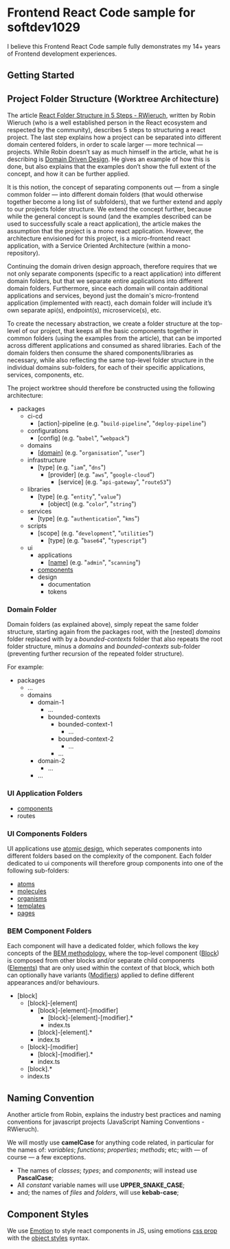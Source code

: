 # Frontend React Code sample for softdev1029

I believe this Frontend React Code sample fully demonstrates my 14+ years of Frontend development experiences.

## Getting Started

## Project Folder Structure (Worktree Architecture)

The article [React Folder Structure in 5 Steps - RWieruch](https://www.robinwieruch.de/react-folder-structure), written by Robin Wieruch (who is a well established person in the React ecosystem and respected by the community), describes 5 steps to structuring a react project. The last step explains how a project can be separated into different domain centered folders, in order to scale larger — more technical — projects. While Robin doesn’t say as much himself in the article, what he is describing is [Domain Driven Design](https://martinfowler.com/tags/domain%20driven%20design.html). He gives an example of how this is done, but also explains that the examples don’t show the full extent of the concept, and how it can be further applied.

It is this notion, the concept of separating components out — from a single common folder — into different domain folders (that would otherwise together become a long list of subfolders), that we further extend and apply to our projects folder structure. We extend the concept further, because while the general concept is sound (and the examples described can be used to successfully scale a react application), the article makes the assumption that the project is a mono react application. However, the architecture envisioned for this project, is a micro-frontend react application, with a Service Oriented Architecture (within a mono-repository).

Continuing the domain driven design approach, therefore requires that we not only separate components (specific to a react application) into different domain folders, but that we separate entire applications into different domain folders. Furthermore, since each domain will contain additional applications and services, beyond just the domain's micro-frontend application (implemented with react), each domain folder will include it’s own separate api(s), endpoint(s), microservice(s), etc.

To create the necessary abstraction, we create a folder structure at the top-level of our project, that keeps all the basic components together in common folders (using the examples from the article), that can be imported across different applications and consumed as shared libraries. Each of the domain folders then consume the shared components/libraries as necessary, while also reflecting the same top-level folder structure in the individual domains sub-folders, for each of their specific applications, services, components, etc.

The project worktree should therefore be constructed using the following architecture:

- packages
  - ci-cd
    - \[action\]-pipeline (e.g. "`build-pipeline`", "`deploy-pipeline`")
  - configurations
    - \[config\] (e.g. "`babel`", "`webpack`")
  - domains
    - \[[domain](#domain-folder)\] (e.g. "`organisation`", "`user`")
  - infrastructure
    - \[type\] (e.g. "`iam`", "`dns`")
      - \[provider\] (e.g. "`aws`", "`google-cloud`")
        - \[service\] (e.g. "`api-gateway`", "`route53`")
  - libraries
    - \[type\] (e.g. "`entity`", "`value`")
      - \[object\] (e.g. "`color`", "`string`")
  - services
    - \[type\] (e.g. "`authentication`", "`kms`")
  - scripts
    - \[scope\] (e.g. "`development`", "`utilities`")
      - \[type\] (e.g. "`base64`", "`typescript`")
  - ui
    - applications
      - \[[name](#ui-application-folders)\] (e.g. "`admin`", "`scanning`")
    - [components](#ui-components-folders)
    - design
      - documentation
      - tokens

### Domain Folder

Domain folders (as explained above), simply repeat the same folder structure, starting again from the packages root, with the \[nested\] _domains_ folder replaced with by a _bounded-contexts_ folder that also repeats the root folder structure, minus a _domains_ and _bounded-contexts_ sub-folder (preventing further recursion of the repeated folder structure).

For example:

- packages
  - ...
  - domains
    - domain-1
      - ...
      - bounded-contexts
        - bounded-context-1
          - ...
        - bounded-context-2
          - ...
        - ...
    - domain-2
      - ...
    - ...

### UI Application Folders

- [components](#ui-components-folders)
- routes

### UI Components Folders

UI applications use [atomic design](https://atomicdesign.bradfrost.com/), which seperates components into different folders based on the complexity of the component. Each folder dedicated to ui components will therefore group components into one of the following sub-folders:

- [atoms](#bem-component-folders)
- [molecules](#bem-component-folders)
- [organisms](#bem-component-folders)
- [templates](#bem-component-folders)
- [pages](#bem-component-folders)

### BEM Component Folders

Each component will have a dedicated folder, which follows the key concepts of the [BEM methodology](https://en.bem.info/methodology/), where the top-level component ([Block](https://en.bem.info/methodology/key-concepts/#block)) is composed from other blocks and/or separate child components ([Elements](https://en.bem.info/methodology/key-concepts/#element)) that are only used within the context of that block, which both can optionally have variants ([Modifiers](https://en.bem.info/methodology/key-concepts/#element)) applied to define different appearances and/or behaviours.

- \[block\]
  - \[block\]\-\[element\]
    - \[block\]\-\[element\]\-\[modifier\]
      - \[block\]\-\[element\]\-\[modifier]\.\*
      - index\.ts
    - \[block\]\-\[element]\.\*
    - index\.ts
  - \[block\]\-\[modifier\]
    - \[block\]\-\[modifier\]\.\*
    - index\.ts
  - \[block\]\.\*
  - index\.ts

## Naming Convention

Another article from Robin, explains the industry best practices and naming conventions for javascript projects (JavaScript Naming Conventions - RWieruch).

We will mostly use **camelCase** for anything code related, in particular for the names of: _variables_; _functions_; _properties_; _methods_; etc; with — of course — a few exceptions.

- The names of _classes_; _types_; and _components_; will instead use **PascalCase**;
- All _constant_ variable names will use **UPPER_SNAKE_CASE**;
- and; the names of _files_ and _folders_, will use **kebab-case**;

## Component Styles

We use [Emotion](https://emotion.sh/docs/introduction) to style react components in JS, using emotions [css prop](https://emotion.sh/docs/css-prop) with the [object styles](https://emotion.sh/docs/object-styles) syntax.

